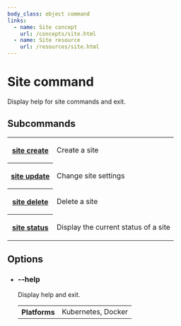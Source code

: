 ```yaml
---
body_class: object command
links:
  - name: Site concept
    url: /concepts/site.html
  - name: Site resource
    url: /resources/site.html
---
```


# Site command

<section>

Display help for site commands and exit.

</section>

<section>

## Subcommands

<table class="objects">
<tr><th><a href="site-create.html">site create</a></th><td><p>Create a site</p>
</td></tr>
<tr><th><a href="site-update.html">site update</a></th><td><p>Change site settings</p>
</td></tr>
<tr><th><a href="site-delete.html">site delete</a></th><td><p>Delete a site</p>
</td></tr>
<tr><th><a href="site-status.html">site status</a></th><td><p>Display the current status of a site</p>
</td></tr>
</table>

</section>

<section>

## Options

- <h3 id="help">--help <span class="attribute-info"></span></h3>

  Display help and exit.

  <table class="fields"><tr><th>Platforms</th><td>Kubernetes, Docker</td></table>

</section>

